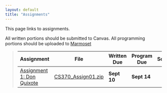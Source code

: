 ```yaml
---
layout: default
title: "Assignments"
---
```


This page links to assignments.

All written portions should be submitted to Canvas. All programming portions should be uploaded to [Marmoset](https://cs.ycp.edu/marmoset/)

> Assignment | File | Written Due | Program Due | Solutions |
> ---------- | ---- | ----------- | ----------- | --------- |
> [Assignment 1: Don Quixote](assign01.html)       | [CS370_Assign01.zip](src/CS370_Assign01.zip) | **Sept 10** | **Sept 14** |  |

<!--
> [Assignment 2: Rollin Train](assign02.html)      | [CS370_Assign02.zip](src/CS370_Assign02.zip) | **Sept 26**   | **Milestone 1: Sept 20** <br /> **Milestone 2: Sept 30** | [assign02sol.pdf](sol/assign02sol.pdf) |
> [Assignment 3: Limelight](assign03.html)         | [CS370_Assign03.zip](src/CS370_Assign03.zip) | **Oct 29**   | **Milestone 1: Oct 17** <br /> **Milestone 2: Oct 30** | [assign03sol.pdf](sol/assign03sol.pdf) |
> [Assignment 4: TeaMan](assign04.html)            | [CS370_Assign04.zip](src/CS370_Assign04.zip) | **Nov 19**   | **Milestone 1: Nov 12** <br /> **Milestone 2: Nov 20** | [assign04sol.pdf](sol/assign04sol.pdf) |
> [Final Project: Think Inside the Box](project.html) <br /> [Evaluation Form](CS370_Final_Project_eval.docx) <br /> [Submission Instructions](ProjectSubmit.html) | [CS370_Project.zip](src/CS370_Project.zip) <br /> Milestone 1 - Basic Geometry <br /> Milestone 2 - Lighting and Movement | |  <br /> **Oct 22** <br /> **Nov 26** | |
-->
